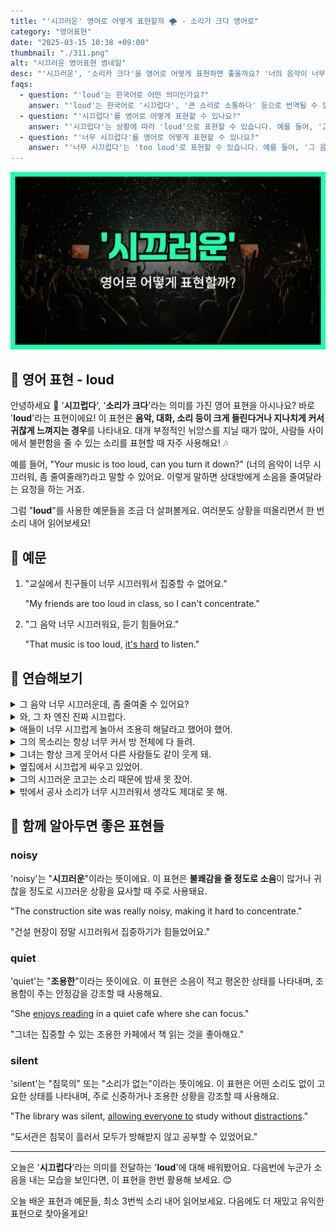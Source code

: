 ```yaml
---
title: "'시끄러운' 영어로 어떻게 표현할까 🌪️ - 소리가 크다 영어로"
category: "영어표현"
date: "2025-03-15 10:38 +09:00"
thumbnail: "./311.png"
alt: "시끄러운 영어표현 썸네일"
desc: "'시끄러운', '소리카 크다'을 영어로 어떻게 표현하면 좋을까요? '너의 음악이 너무 시끄러워, 좀 줄여줄래?'처럼 소음에 대해 이야기할 때 사용할 수 있는 표현을 배워봅시다. 다양한 예문을 통해서 연습하고 본인의 표현으로 만들어 보세요."
faqs:
  - question: "'loud'는 한국어로 어떤 의미인가요?"
    answer: "'loud'는 한국어로 '시끄럽다', '큰 소리로 소통하다' 등으로 번역될 수 있습니다. 일반적으로 불편함을 줄 수 있는 소리를 표현할 때 사용해요."
  - question: "'시끄럽다'를 영어로 어떻게 표현할 수 있나요?"
    answer: "'시끄럽다'는 상황에 따라 'loud'으로 표현할 수 있습니다. 예를 들어, '교실에서 친구들이 너무 시끄러워서 집중할 수 없어요.'는 'My friends are too loud in class, so I can't concentrate.'로 말할 수 있습니다."
  - question: "'너무 시끄럽다'를 영어로 어떻게 표현할 수 있나요?"
    answer: "'너무 시끄럽다'는 'too loud'로 표현할 수 있습니다. 예를 들어, '그 음악 너무 시끄러워요, 듣기 힘들어요.'는 'That music is too loud, it's hard to listen.'로 말할 수 있습니다."
---
```


![시끄러운 영어표현 썸네일](./311.png)

## 🌟 영어 표현 - loud

안녕하세요 👋 '**시끄럽다**', '**소리가 크다**'라는 의미를 가진 영어 표현을 아시나요? 바로 '**loud**'라는 표현이에요! 이 표현은 **음악, 대화, 소리 등이 크게 들린다거나 지나치게 커서 귀찮게 느껴지는 경우**를 나타내요. 대개 부정적인 뉘앙스를 지닐 때가 많아, 사람들 사이에서 불편함을 줄 수 있는 소리를 표현할 때 자주 사용해요! 🎶

<script async src="https://pagead2.googlesyndication.com/pagead/js/adsbygoogle.js?client=ca-pub-1465612013356152"
     crossorigin="anonymous"></script>
<!-- engple-horizontal-ad -->

<ins class="adsbygoogle"
     style="display:block"
     data-ad-client="ca-pub-1465612013356152"
     data-ad-slot="2106896038"
     data-ad-format="auto"
     data-full-width-responsive="true"></ins>

<script>
     (adsbygoogle = window.adsbygoogle || []).push({});
</script>

예를 들어, "Your music is too loud, can you turn it down?" (너의 음악이 너무 시끄러워, 좀 줄여줄래?)라고 말할 수 있어요. 이렇게 말하면 상대방에게 소음을 줄여달라는 요청을 하는 거죠.

그럼 "**loud**"를 사용한 예문들을 조금 더 살펴볼게요. 여러분도 상황을 떠올리면서 한 번 소리 내어 읽어보세요!

## 📖 예문

1. "교실에서 친구들이 너무 시끄러워서 집중할 수 없어요."

   "My friends are too loud in class, so I can't concentrate."

2. "그 음악 너무 시끄러워요, 듣기 힘들어요."

   "That music is too loud, [it's hard](/blog/in-english/111.hard-to/) to listen."

## 💬 연습해보기

<details>
<summary>그 음악 너무 시끄러운데, 좀 줄여줄 수 있어요?</summary>
<span>That music is way too loud; can you turn it down a bit?</span>
</details>

<details>
<summary>와, 그 차 엔진 진짜 시끄럽다.</summary>
<span>Wow, that car's engine is really loud.</span>
</details>

<details>
<summary>애들이 너무 시끄럽게 놀아서 조용히 해달라고 했어야 했어.</summary>
<span>The kids were playing so loudly that I had to ask them to quiet down.</span>
</details>

<details>
<summary>그의 목소리는 항상 너무 커서 방 전체에 다 들려.</summary>
<span>His voice is always so loud; it carries across the whole room.</span>
</details>

<details>
<summary>그녀는 항상 크게 웃어서 다른 사람들도 같이 웃게 돼.</summary>
<span>She always laughs loudly, and it just makes everyone else laugh too.</span>
</details>

<details>
<summary>옆집에서 시끄럽게 싸우고 있었어.</summary>
<span>They were having a loud argument next door.</span>
</details>

<details>
<summary>그의 시끄러운 코고는 소리 때문에 밤새 못 잤어.</summary>
<span>His loud snoring kept me awake all night.</span>
</details>

<details>
<summary>밖에서 공사 소리가 너무 시끄러워서 생각도 제대로 못 해.</summary>
<span>The construction noise outside is too loud to even think straight.</span>
</details>

## 🤝 함께 알아두면 좋은 표현들

### noisy

'noisy'는 "**시끄러운**"이라는 뜻이에요. 이 표현은 **불쾌감을 줄 정도로 소음**이 많거나 귀찮을 정도로 시끄러운 상황을 묘사할 때 주로 사용돼요.

"The construction site was really noisy, making it hard to concentrate."

"건설 현장이 정말 시끄러워서 집중하기가 힘들었어요."

### quiet

'quiet'는 "**조용한**"이라는 뜻이에요. 이 표현은 소음이 적고 평온한 상태를 나타내며, 조용함이 주는 안정감을 강조할 때 사용해요.

"She [enjoys reading](/blog/in-english/128.enjoy-ing/) in a quiet cafe where she can focus."

"그녀는 집중할 수 있는 조용한 카페에서 책 읽는 것을 좋아해요."

### silent

'silent'는 "침묵의" 또는 "소리가 없는"이라는 뜻이에요. 이 표현은 어떤 소리도 없이 고요한 상태를 나타내며, 주로 신중하거나 조용한 상황을 강조할 때 사용해요.

"The library was silent, [allowing everyone to](/blog/in-english/027.allow-to-do/) study without [distractions](/blog/in-english/190.distraction/)."

"도서관은 침묵이 흘러서 모두가 방해받지 않고 공부할 수 있었어요."

---

오늘은 '**시끄럽다**'라는 의미를 전달하는 '**loud**'에 대해 배워봤어요. 다음번에 누군가 소음을 내는 모습을 보인다면, 이 표현을 한번 활용해 보세요. 😊

오늘 배운 표현과 예문들, 최소 3번씩 소리 내어 읽어보세요. 다음에도 더 재밌고 유익한 표현으로 찾아올게요!

